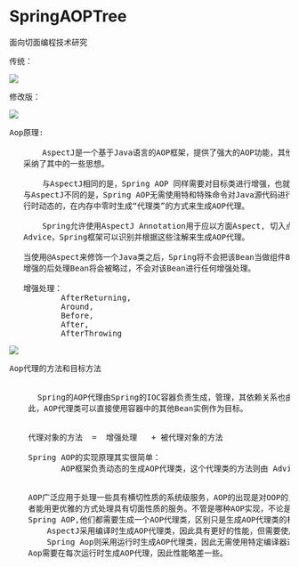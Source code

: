# SpringAOPTree
面向切面编程技术研究


传统：

![](https://i.imgur.com/w8Jjp8u.png)
       
修改版：

![](https://i.imgur.com/A5MqHaG.png)


<pre>
Aop原理:

       AspectJ是一个基于Java语言的AOP框架，提供了强大的AOP功能，其他很多AOP框架都借鉴或
   采纳了其中的一些思想。

       与AspectJ相同的是，Spring AOP 同样需要对目标类进行增强，也就是生成新的AOP代理类；
   与AspectJ不同的是，Spring AOP无需使用特和特殊命令对Java源代码进行编译，它采用的是运
   行时动态的，在内存中零时生成“代理类”的方式来生成AOP代理。

       Spring允许使用AspectJ Annotation用于应以方面Aspect, 切入点Pointcut， 增强处理
   Advice，Spring框架可以识别并根据这些注解来生成AOP代理。

   当使用@Aspect来修饰一个Java类之后，Spring将不会把该Bean当做组件Bean处理，因此负责自动
   增强的后处理Bean将会被略过，不会对该Bean进行任何增强处理。   

   增强处理：
           AfterReturning,
           Around,
           Before,
           After,
           AfterThrowing 
</pre>


![](https://i.imgur.com/9lTu85C.png)

<pre>
Aop代理的方法和目标方法


      Spring的AOP代理由Spring的IOC容器负责生成，管理，其依赖关系也由IOC容器负责管理，因
    此，AOP代理类可以直接使用容器中的其他Bean实例作为目标。


    代理对象的方法  =  增强处理   + 被代理对象的方法

    Spring AOP的实现原理其实很简单：
           AOP框架负责动态的生成AOP代理类，这个代理类的方法则由 Advice和回调目标对象的方法组成。


    AOP广泛应用于处理一些具有横切性质的系统级服务，AOP的出现是对OOP的良好补充，它是的开发
    者能用更优雅的方式处理具有切面性质的服务。不管是哪种AOP实现，不论是AspectJ，还是
    Spring AOP,他们都需要生成一个AOP代理类，区别只是生成AOP代理类的机制不同：
        AspectJ采用编译时生成AOP代理类，因此具有更好的性能，但需要使用特定的编译器处理。
        Spring Aop则采用运行时生成AOP代理类，因此无需使用特定编译器进行处理，由于Spring
    Aop需要在每次运行时生成AOP代理，因此性能略差一些。
</pre>